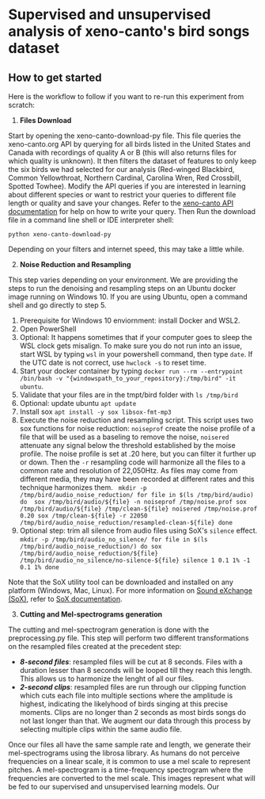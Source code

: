 # Supervised and unsupervised analysis of xeno-canto's bird songs dataset


## How to get started
Here is the workflow to follow if you want to re-run this experiment from scratch:
1. **Files Download**

Start by opening the xeno-canto-download-py file. This file queries the xeno-canto.org API by querying for all birds listed in the United States and Canada with recordings of quality A or B 
(this will also returns files for which quality is unknown). It then filters the dataset of features to only keep the six birds we had selected for our analysis (Red-winged Blackbird, 
Common Yellowthroat, Northern Cardinal, Carolina Wren, Red Crossbill, Spotted Towhee). 
Modify the API queries if you are interested in learning about different species or want to restrict your queries to different file length or quality and save your changes. 
Refer to the [xeno-canto API documentation](https://www.xeno-canto.org/explore/api) for help on how to write your query. 
Then Run the download file in a command line shell or IDE interpreter shell:

`python xeno-canto-download-py`

Depending on your filters and internet speed, this may take a little while. 

2. **Noise Reduction and Resampling**

This step varies depending on your environment. We are providing the steps to run the denoising and resampling steps on an Ubuntu docker image running on Windows 10. 
If you are using Ubuntu, open a command shell and go directly to step 5.
 1. Prerequisite for Windows 10 enviornment: install Docker and WSL2. 
 2. Open PowerShell
 3. Optional: It happens sometimes that if your computer goes to sleep the WSL clock gets misalign. To make sure you do not run into an issue, start WSL by typing `wsl` in your powershell command, then type `date`. 
 If the UTC date is not correct, use `hwclock -s` to reset time. 
 4. Start your docker container by typing `docker run --rm --entrypoint /bin/bash -v "{windowspath_to_your_repository}:/tmp/bird" -it ubuntu`.
 5. Validate that your files are in the tmpt/bird folder with `ls /tmp/bird`
 6. Optional: update ubuntu `apt update`
 7. Install sox `apt install -y sox libsox-fmt-mp3`
 8. Execute the noise reduction and resampling script. This script uses two sox functions for noise reduction: `noiseprof` create the noise profile of a file that will be used as a baseling to remove the noise, 
 `noisered` attenuate any signal below the threshold established by the moise profile. The noise profile is set at .20 here, but you can filter it further up or down. 
 Then the `-r` resampling code will harmonize all the files to a common rate and resolution of 22,050Htz. 
 As files may come from different media, they may have been recorded at different rates and this technique harmonizes them.
 ``
 mkdir -p /tmp/bird/audio_noise_reduction/
 for file in $(ls /tmp/bird/audio)
 do 
	sox /tmp/bird/audio/${file} -n noiseprof /tmp/noise.prof
	sox /tmp/bird/audio/${file} /tmp/clean-${file} noisered /tmp/noise.prof 0.20
	sox /tmp/clean-${file} -r 22050 /tmp/bird/audio_noise_reduction/resampled-clean-${file}
 done``
 9. Optional step: trim all silence from audio files using SoX's `silence` effect.
 ``
 mkdir -p /tmp/bird/audio_no_silence/
 for file in $(ls /tmp/bird/audio_noise_reduction/)
 do
	sox /tmp/bird/audio_noise_reduction/${file} /tmp/bird/audio_no_silence/no-silence-${file} silence 1 0.1 1% -1 0.1 1%
 done
 ``
 
 Note that the SoX utility tool can be downloaded and installed on any platform (Windows, Mac, Linux). For more information on [Sound eXchange (SoX)](http://sox.sourceforge.net/), refer to [SoX documentation](http://sox.sourceforge.net/Docs/Documentation).

3. **Cutting and Mel-spectrograms generation**

The cutting and mel-spectrogram generation is done with the preprocessing.py file.
This step will perform two different transformations on the resampled files created at the precedent step:
- ***8-second files***: resampled files will be cut at 8 seconds. Files with a duration lesser than 8 seconds will be looped till they reach this length. This allows us to harmonize the lenght of all our files. 
- ***2-second clips***: resampled files are run through our clipping function which cuts each file into multiple sections where the amplitude is highest, indicating the likelyhood of birds singing at this precise moments. 
Clips are no longer than 2 seconds as most birds songs do not last longer than that. We augment our data through this process by selecting multiple clips within the same audio file.

Once our files all have the same sample rate and length, we generate their mel-spectrograms using the librosa library. As humans do not perceive frequencies on a linear scale, it is common to use a mel scale to represent pitches.
A mel-spectrogram is a time-frequency spectrogram where the frequencies are converted to the mel scale. This images represent what will be fed to our supervised and unsupervised learning models. 
Our 